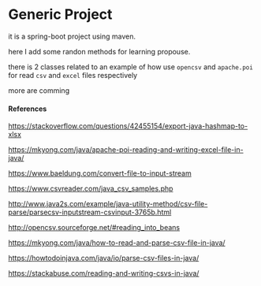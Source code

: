 # Generic Project

it is a spring-boot project using maven. 

here I add some randon methods for learning propouse.

there is 2 classes related to an example of how use `opencsv` and `apache.poi`  for read `csv` and `excel` files respectively

more are comming 



#### References

https://stackoverflow.com/questions/42455154/export-java-hashmap-to-xlsx

https://mkyong.com/java/apache-poi-reading-and-writing-excel-file-in-java/

https://www.baeldung.com/convert-file-to-input-stream

https://www.csvreader.com/java_csv_samples.php

http://www.java2s.com/example/java-utility-method/csv-file-parse/parsecsv-inputstream-csvinput-3765b.html

http://opencsv.sourceforge.net/#reading_into_beans

https://mkyong.com/java/how-to-read-and-parse-csv-file-in-java/

https://howtodoinjava.com/java/io/parse-csv-files-in-java/

https://stackabuse.com/reading-and-writing-csvs-in-java/
